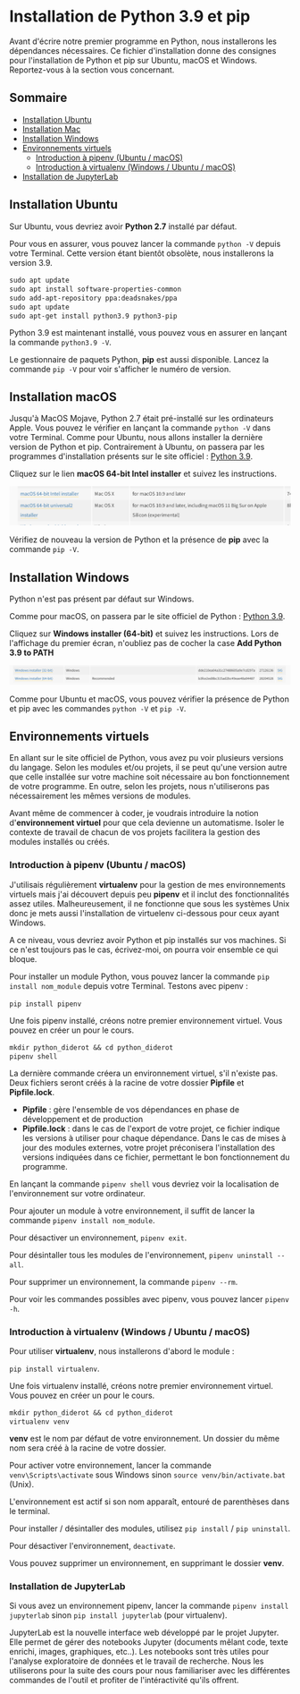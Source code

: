 # Installation de Python 3.9 et pip

Avant d'écrire notre premier programme en Python, nous installerons les dépendances nécessaires. Ce fichier d'installation donne des consignes pour l'installation de Python et pip sur Ubuntu, macOS et Windows. Reportez-vous à la section vous concernant.

## Sommaire

- [Installation Ubuntu](#install_ubuntu)
- [Installation Mac](#install_mac)
- [Installation Windows](#install_windows)
- [Environnements virtuels](#envs)
    - [Introduction à pipenv (Ubuntu / macOS)](#pipenv)
    - [Introduction à virtualenv (Windows / Ubuntu / macOS)](#venv)
- [Installation de JupyterLab](#jupyter)

## <a name="install_ubuntu"></a> Installation Ubuntu

Sur Ubuntu, vous devriez avoir **Python 2.7** installé par défaut. 

Pour vous en assurer, vous pouvez lancer la commande `python -V` depuis votre Terminal.
Cette version étant bientôt obsolète, nous installerons la version 3.9.

```shell
sudo apt update
sudo apt install software-properties-common
sudo add-apt-repository ppa:deadsnakes/ppa
sudo apt update
sudo apt-get install python3.9 python3-pip
```

Python 3.9 est maintenant installé, vous pouvez vous en assurer en lançant la commande `python3.9 -V`.

Le gestionnaire de paquets Python, **pip** est aussi disponible. 
Lancez la commande `pip -V` pour voir s'afficher le numéro de version. 


## <a name="install_mac"></a> Installation macOS

Jusqu'à MacOS Mojave, Python 2.7 était pré-installé sur les ordinateurs Apple. Vous pouvez le vérifier en lançant la commande `python -V` dans votre Terminal. Comme pour Ubuntu, nous allons installer la dernière version de Python et pip. Contrairement à Ubuntu, on passera par les programmes d'installation présents sur le site officiel : [Python 3.9](https://www.python.org/downloads/release/python-391/).

Cliquez sur le lien **macOS 64-bit Intel installer** et suivez les instructions.

![python39_install](imgs/python3.9_mac.png)

Vérifiez de nouveau la version de Python et la présence de **pip** avec la commande `pip -V`.

## <a name="install_windows"></a> Installation Windows

Python n'est pas présent par défaut sur Windows. 

Comme pour macOS, on passera par le site officiel de Python : [Python 3.9](https://www.python.org/downloads/release/python-391/).

Cliquez sur **Windows installer (64-bit)** et suivez les instructions. Lors de l'affichage du premier écran, n'oubliez pas de cocher la case **Add Python 3.9 to PATH**

![python39_install](imgs/python3.9_windows.png)

Comme pour Ubuntu et macOS, vous pouvez vérifier la présence de Python et pip avec les commandes `python -V` et `pip -V`.

## <a name="envs"></a> Environnements virtuels

En allant sur le site officiel de Python, vous avez pu voir plusieurs versions du langage. Selon les modules et/ou projets, il se peut qu'une version autre que celle installée sur votre machine soit nécessaire au bon fonctionnement de votre programme. En outre, selon les projets, nous n'utiliserons pas nécessairement les mêmes versions de modules. 

Avant même de commencer à coder, je voudrais introduire la notion d'**environnement virtuel** pour que cela devienne un automatisme. Isoler le contexte de travail de chacun de vos projets facilitera la gestion des modules installés ou créés.

### <a name="pipenv"></a> Introduction à pipenv (Ubuntu / macOS)

J'utilisais régulièrement **virtualenv** pour la gestion de mes environnements virtuels mais j'ai découvert depuis peu **pipenv** et il inclut des fonctionnalités assez utiles. Malheureusement, il ne fonctionne que sous les systèmes Unix donc je mets aussi l'installation de virtuelenv ci-dessous pour ceux ayant Windows.

A ce niveau, vous devriez avoir Python et pip installés sur vos machines. Si ce n'est toujours pas le cas, écrivez-moi, on pourra voir ensemble ce qui bloque.

Pour installer un module Python, vous pouvez lancer la commande `pip install nom_module` depuis votre Terminal. Testons avec pipenv :

`pip install pipenv`

Une fois pipenv installé, créons notre premier environnement virtuel. Vous pouvez en créer un pour le cours. 

```shell
mkdir python_diderot && cd python_diderot
pipenv shell
```

La dernière commande créera un environnement virtuel, s'il n'existe pas. Deux fichiers seront créés à la racine de votre dossier **Pipfile** et **Pipfile.lock**.

- **Pipfile** : gère l'ensemble de vos dépendances en phase de développement et de production
- **Pipfile.lock** : dans le cas de l'export de votre projet, ce fichier indique les versions à utiliser pour chaque dépendance. Dans le cas de mises à jour des modules externes, votre projet préconisera l'installation des versions indiquées dans ce fichier, permettant le bon fonctionnement du programme. 

En lançant la commande `pipenv shell` vous devriez voir la localisation de l'environnement sur votre ordinateur.

Pour ajouter un module à votre environnement, il suffit de lancer la commande `pipenv install nom_module`. 

Pour désactiver un environnement, `pipenv exit`.

Pour désintaller tous les modules de l'environnement, `pipenv uninstall --all`.

Pour supprimer un environnement, la commande `pipenv --rm`. 

Pour voir les commandes possibles avec pipenv, vous pouvez lancer `pipenv -h`. 

### <a name="venv"></a> Introduction à virtualenv (Windows / Ubuntu / macOS)

Pour utiliser **virtualenv**, nous installerons d'abord le module : 

`pip install virtualenv`.

Une fois virtualenv installé, créons notre premier environnement virtuel. Vous pouvez en créer un pour le cours. 

```shell
mkdir python_diderot && cd python_diderot
virtualenv venv
```

**venv** est le nom par défaut de votre environnement. Un dossier du même nom sera créé à la racine de votre dossier. 

Pour activer votre environnement, lancer la commande `venv\Scripts\activate` sous Windows sinon `source venv/bin/activate.bat` (Unix).

L'environnement est actif si son nom apparaît, entouré de parenthèses dans le terminal.

Pour installer / désintaller des modules, utilisez `pip install` / `pip uninstall`. 

Pour désactiver l'environnement, `deactivate`. 

Vous pouvez supprimer un environnement, en supprimant le dossier **venv**.

### <a name="jupyter"></a>Installation de JupyterLab

Si vous avez un environnement pipenv, lancer la commande `pipenv install jupyterlab` sinon `pip install jupyterlab` (pour virtualenv).

JupyterLab est la nouvelle interface web développé par le projet Jupyter. Elle permet de gérer des notebooks Jupyter (documents mêlant code, texte enrichi, images, graphiques, etc..). Les notebooks sont très utiles pour l'analyse exploratoire de données et le travail de recherche. Nous les utiliserons pour la suite des cours pour nous familiariser avec les différentes commandes de l'outil et profiter de l'intéractivité qu'ils offrent.